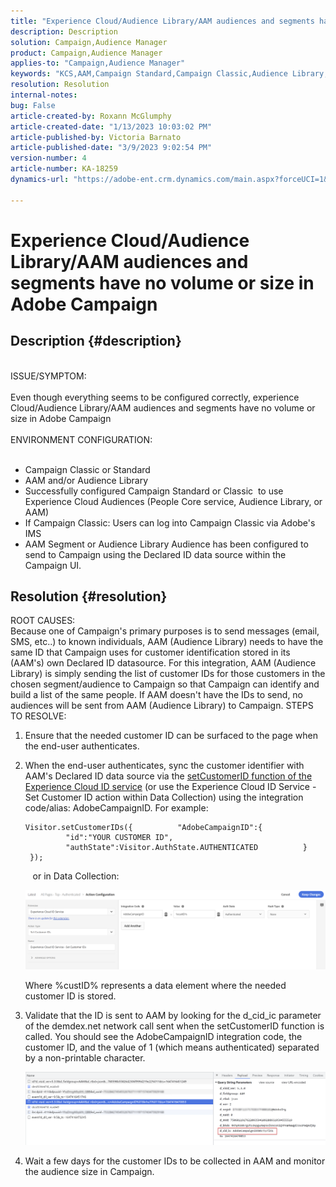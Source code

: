 ```yaml
---
title: "Experience Cloud/Audience Library/AAM audiences and segments have no volume or size in Adobe Campaign"
description: Description
solution: Campaign,Audience Manager
product: Campaign,Audience Manager
applies-to: "Campaign,Audience Manager"
keywords: "KCS,AAM,Campaign Standard,Campaign Classic,Audience Library,People Core Service,Experience Cloud Audiences"
resolution: Resolution
internal-notes: 
bug: False
article-created-by: Roxann McGlumphy
article-created-date: "1/13/2023 10:03:02 PM"
article-published-by: Victoria Barnato
article-published-date: "3/9/2023 9:02:54 PM"
version-number: 4
article-number: KA-18259
dynamics-url: "https://adobe-ent.crm.dynamics.com/main.aspx?forceUCI=1&pagetype=entityrecord&etn=knowledgearticle&id=39f51709-8e93-ed11-aad1-6045bd006a22"

---
```

# Experience Cloud/Audience Library/AAM audiences and segments have no volume or size in Adobe Campaign

## Description {#description}

<br>ISSUE/SYMPTOM:<br><br>
Even though everything seems to be configured correctly, experience Cloud/Audience Library/AAM audiences and segments have no volume or size in Adobe Campaign
<br><br>ENVIRONMENT CONFIGURATION:<br><br>
- Campaign Classic or Standard
- AAM and/or Audience Library
- Successfully configured Campaign Standard or Classic  to use Experience Cloud Audiences (People Core service, Audience Library, or AAM)
- If Campaign Classic: Users can log into Campaign Classic via Adobe's IMS
- AAM Segment or Audience Library Audience has been configured to send to Campaign using the Declared ID data source within the Campaign UI.



## Resolution {#resolution}

ROOT CAUSES:<br>
Because one of Campaign's primary purposes is to send messages (email, SMS, etc..) to known individuals, AAM (Audience Library) needs to have the same ID that Campaign uses for customer identification stored in its (AAM's) own Declared ID datasource. For this integration, AAM (Audience Library) is simply sending the list of customer IDs for those customers in the chosen segment/audience to Campaign so that Campaign can identify and build a list of the same people. If AAM doesn't have the IDs to send, no audiences will be sent from AAM (Audience Library) to Campaign.
STEPS TO RESOLVE:
1. Ensure that the needed customer ID can be surfaced to the page when the end-user authenticates.
2. When the end-user authenticates, sync the customer identifier with AAM's Declared ID data source via the [setCustomerID function of the Experience Cloud ID service](https://experienceleague.adobe.com/docs/id-service/using/id-service-api/methods/setcustomerids.html?lang=en) (or use the Experience Cloud ID Service - Set Customer ID action within Data Collection) using the integration code/alias: AdobeCampaignID. For example:

    

    


    ```
    Visitor.setCustomerIDs({          "AdobeCampaignID":{              "id":"YOUR CUSTOMER ID",              "authState":Visitor.AuthState.AUTHENTICATED          }      });
    ```



    

    

       or in Data Collection:

    

    ![](assets/4e9305cf-76a5-ec11-983f-0022480b028f.png)

    Where %custID% represents a data element where the needed customer ID is stored.

    
3. Validate that the ID is sent to AAM by looking for the d_cid_ic parameter of the demdex.net network call sent when the setCustomerID function is called. You should see the AdobeCampaignID integration code, the customer ID, and the value of 1 (which means authenticated) separated by a non-printable character. 

    ![](assets/4f9305cf-76a5-ec11-983f-0022480b028f.png)
4. Wait a few days for the customer IDs to be collected in AAM and monitor the audience size in Campaign.



